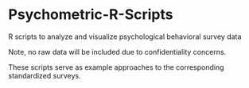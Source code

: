 # Psychometric-R-Scripts
R scripts to analyze and visualize psychological behavioral survey data

Note, no raw data will be included due to confidentiality concerns. 

These scripts serve as example approaches to the corresponding standardized surveys.
